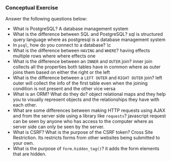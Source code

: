 ### Conceptual Exercise

Answer the following questions below:

- What is PostgreSQL?
A database management system
- What is the difference between SQL and PostgreSQL?
sql is structured query language where as postgresql is a database management system
- In `psql`, how do you connect to a database?
\c
- What is the difference between `HAVING` and `WHERE`?
having effects multiple rows where where effects one
- What is the difference between an `INNER` and `OUTER` join?
inner join collects all the properties both tables have in common where as outer joins them based on either the right or the left
- What is the difference between a `LEFT OUTER` and `RIGHT OUTER` join?
left outer will collect the info of the first table even when the joining condition is not present and the other vice versa
- What is an ORM? What do they do?
object relational maps and they help you to visually represent objects and the relationships they have with each other.
- What are some differences between making HTTP requests using AJAX 
  and from the server side using a library like `requests`?
javascript request can be seen by anyone who has access to the computer where as server side can only be seen by the server.
- What is CSRF? What is the purpose of the CSRF token?
Cross Site Restriction. Its restricts forms from other websites being submitted to your own.
- What is the purpose of `form.hidden_tag()`?
it adds the form elements that are hidden.